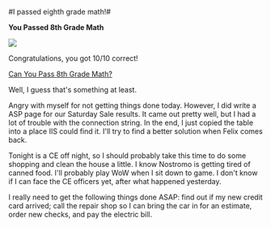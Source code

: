 #I passed eighth grade math!#

**You Passed 8th Grade Math**



![](http://images.blogthings.com/couldyoupasseighthgrademathquiz/passed.jpg)



Congratulations, you got 10/10 correct!



[Can You Pass 8th Grade Math?](http://www.blogthings.com/couldyoupasseighthgrademathquiz/)



Well, I guess that's something at least.



Angry with myself for not getting things done today. However, I did write a ASP page for our Saturday Sale results. It came out pretty well, but I had a lot of trouble with the connection string. In the end, I just copied the table into a place IIS could find it. I'll try to find a better solution when Felix comes back.



Tonight is a CE off night, so I should probably take this time to do some shopping and clean the house a little. I know Nostromo is getting tired of canned food. I'll probably play WoW when I sit down to game. I don't know if I can face the CE officers yet, after what happened yesterday.



I really need to get the following things done ASAP: find out if my new credit card arrived; call the repair shop so I can bring the car in for an estimate, order new checks, and pay the electric bill.


